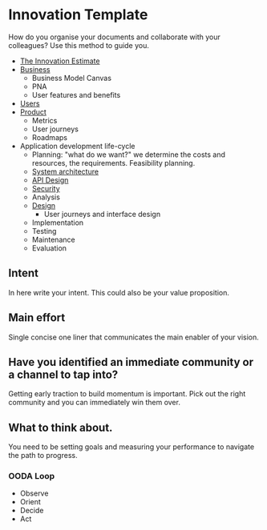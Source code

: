 # Innovation Template
How do you organise your documents and collaborate with your colleagues? Use this method to guide you.

* [The Innovation Estimate](innovation_estimate)
* [Business](business)
  * Business Model Canvas
  * PNA
  * User features and benefits
* [Users](users)
* [Product](product)
  * Metrics
  * User journeys
  * Roadmaps
* Application development life-cycle
  * Planning: "what do we want?" we determine the costs and resources, the requirements. Feasibility planning.
  * [System architecture](architecture)
  * [API Design](api)
  * [Security](security)
  * Analysis
  * [Design](design)
    * User journeys and interface design
  * Implementation
  * Testing
  * Maintenance
  * Evaluation

## Intent
In here write your intent. This could also be your value proposition.

## Main effort
Single concise one liner that communicates the main enabler of your vision.

## Have you identified an immediate community or a channel to tap into?
Getting early traction to build momentum is important. Pick out the right community and you can immediately win them over.

## What to think about.
You need to be setting goals and measuring your performance to navigate the path to progress.

### OODA Loop
- Observe
- Orient
- Decide
- Act
